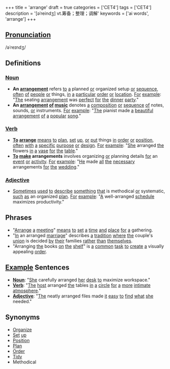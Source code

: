 +++
title = 'arrange'
draft = true
categories = ['CET4']
tags = ['CET4']
description = '[əˈreindʒ] vt.筹备；整理；调解'
keywords = ['ai words', 'arrange']
+++

## [Pronunciation](/post/pronunciation/)
/əˈreɪndʒ/

## Definitions
### [Noun](/post/noun/)
- **An [arrangement](/post/arrangement/)** refers [to](/post/to/) [a](/post/a/) planned [or](/post/or/) organized setup [or](/post/or/) [sequence](/post/sequence/), [often](/post/often/) [of](/post/of/) [people](/post/people/) [or](/post/or/) things, [in](/post/in/) [a](/post/a/) [particular](/post/particular/) [order](/post/order/) [or](/post/or/) [location](/post/location/). [For](/post/for/) [example](/post/example/): "[The](/post/the/) seating [arrangement](/post/arrangement/) was [perfect](/post/perfect/) [for](/post/for/) [the](/post/the/) [dinner](/post/dinner/) [party](/post/party/)."
- **An [arrangement](/post/arrangement/) [of](/post/of/) [music](/post/music/)** denotes [a](/post/a/) [composition](/post/composition/) [or](/post/or/) [sequence](/post/sequence/) [of](/post/of/) notes, sounds, [or](/post/or/) instruments. [For](/post/for/) [example](/post/example/): "[The](/post/the/) pianist made [a](/post/a/) [beautiful](/post/beautiful/) [arrangement](/post/arrangement/) [of](/post/of/) [a](/post/a/) [popular](/post/popular/) [song](/post/song/)."

### [Verb](/post/verb/)
- **[To](/post/to/) [arrange](/post/arrange/)** [means](/post/means/) [to](/post/to/) [plan](/post/plan/), [set](/post/set/) [up](/post/up/), [or](/post/or/) [put](/post/put/) things [in](/post/in/) [order](/post/order/) [or](/post/or/) [position](/post/position/), [often](/post/often/) [with](/post/with/) [a](/post/a/) [specific](/post/specific/) [purpose](/post/purpose/) [or](/post/or/) [design](/post/design/). [For](/post/for/) [example](/post/example/): "[She](/post/she/) arranged [the](/post/the/) flowers [in](/post/in/) [a](/post/a/) [vase](/post/vase/) [for](/post/for/) [the](/post/the/) [table](/post/table/)."
- **[To](/post/to/) [make](/post/make/) arrangements** involves organizing [or](/post/or/) planning details [for](/post/for/) an [event](/post/event/) [or](/post/or/) [activity](/post/activity/). [For](/post/for/) [example](/post/example/): "[He](/post/he/) made [all](/post/all/) [the](/post/the/) [necessary](/post/necessary/) arrangements [for](/post/for/) [the](/post/the/) [wedding](/post/wedding/)."

### [Adjective](/post/adjective/)
- [Sometimes](/post/sometimes/) [used](/post/used/) [to](/post/to/) [describe](/post/describe/) [something](/post/something/) [that](/post/that/) is methodical [or](/post/or/) systematic, [such](/post/such/) [as](/post/as/) an organized [plan](/post/plan/). [For](/post/for/) [example](/post/example/): "[A](/post/a/) well-arranged [schedule](/post/schedule/) maximizes productivity."

## Phrases
- "[Arrange](/post/arrange/) [a](/post/a/) [meeting](/post/meeting/)" [means](/post/means/) [to](/post/to/) [set](/post/set/) [a](/post/a/) [time](/post/time/) [and](/post/and/) [place](/post/place/) [for](/post/for/) [a](/post/a/) gathering.
- "[In](/post/in/) an arranged [marriage](/post/marriage/)" describes [a](/post/a/) [tradition](/post/tradition/) [where](/post/where/) [the](/post/the/) couple's [union](/post/union/) is decided [by](/post/by/) [their](/post/their/) families [rather](/post/rather/) [than](/post/than/) [themselves](/post/themselves/).
- "Arranging [the](/post/the/) books [on](/post/on/) [the](/post/the/) [shelf](/post/shelf/)" is [a](/post/a/) [common](/post/common/) [task](/post/task/) [to](/post/to/) [create](/post/create/) [a](/post/a/) visually appealing [order](/post/order/).

## [Example](/post/example/) Sentences
- **[Noun](/post/noun/)**: "[She](/post/she/) carefully arranged [her](/post/her/) [desk](/post/desk/) [to](/post/to/) maximize workspace."
- **[Verb](/post/verb/)**: "[The](/post/the/) [host](/post/host/) arranged [the](/post/the/) tables [in](/post/in/) [a](/post/a/) [circle](/post/circle/) [for](/post/for/) [a](/post/a/) [more](/post/more/) [intimate](/post/intimate/) [atmosphere](/post/atmosphere/)."
- **[Adjective](/post/adjective/)**: "[The](/post/the/) neatly arranged files made [it](/post/it/) [easy](/post/easy/) [to](/post/to/) [find](/post/find/) [what](/post/what/) [she](/post/she/) needed."

## Synonyms
- [Organize](/post/organize/)
- [Set](/post/set/) [up](/post/up/)
- [Position](/post/position/)
- [Plan](/post/plan/)
- [Order](/post/order/)
- [Tidy](/post/tidy/)
- Methodical
